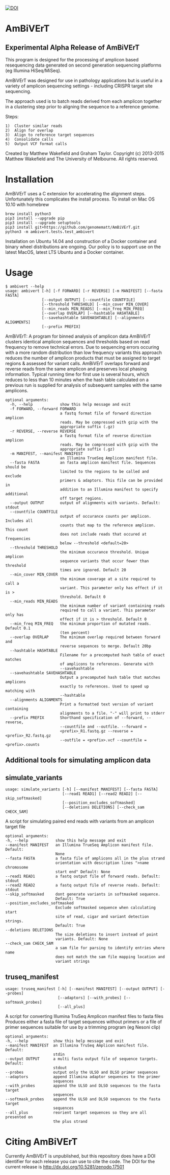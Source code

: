[![DOI](https://zenodo.org/badge/11450/genomematt/AmBiVErT.svg)](http://dx.doi.org/10.5281/zenodo.17501)

AmBiVErT
========

Experimental Alpha Release of AmBiVErT
--------------------------------------

This program is designed for the processing of amplicon based resequencing data
generated on second generation sequencing platforms (eg Illumina HiSeq/MiSeq).

AmBiVErT was designed for use in pathology applications but is useful in a
variety of amplicon sequencing settings - including CRISPR target site sequencing.

The approach used is to batch reads derived from each amplicon together in a
clustering step prior to aligning the sequence to a reference genome.

Steps:

    1)  Cluster similar reads
    2)  Align for overlap
    3)  Align to reference target sequences
    4)  Consolidate calls
    5)  Output VCF format calls


Created by Matthew Wakefield and Graham Taylor.
Copyright (c) 2013-2015  Matthew Wakefield and The University of Melbourne. All rights reserved.

Installation
============

AmBiVErT uses a C extension for accelerating the alignment steps.  Unfortunately this complicates the install process.
To install on Mac OS 10.10 with homebrew
	
    brew install python3
    pip3 install --upgrade pip
    pip3 install --upgrade setuptools
    pip3 install git+https://github.com/genomematt/AmBiVErT.git
    python3 -m ambivert.tests.test_ambivert

Installation on Ubuntu 14.04 and construction of a Docker container and binary wheel distributions are ongoing.
Our policy is to support use on the latest MacOS, latest LTS Ubuntu and a Docker container.

	


Usage
=====

    $ ambivert --help
    usage: ambivert [-h] [-f FORWARD] [-r REVERSE] [-m MANIFEST] [--fasta FASTA]
                    [--output OUTPUT] [--countfile COUNTFILE]
                    [--threshold THRESHOLD] [--min_cover MIN_COVER]
                    [--min_reads MIN_READS] [--min_freq MIN_FREQ]
                    [--overlap OVERLAP] [--hashtable HASHTABLE]
                    [--savehashtable SAVEHASHTABLE] [--alignments ALIGNMENTS]
                    [--prefix PREFIX]

AmBiVErT: A program for binned analysis of amplicon data AmBiVErT clusters
identical amplicon sequences and thresholds based on read frequency to remove
technical errors. Due to sequencing errors occuring with a more random
distribution than low frequency variants this approach reduces the number of
amplicon products that must be assigned to target regions & assessed for
variant calls. AmBiVErT overlaps forward and reverse reads from the same
amplicon and preserves local phasing information. Typical running time for
first use is several hours, which reduces to less than 10 minutes when the
hash table calculated on a previous run is supplied for analysis of subsequent
samples with the same amplicons.

    optional arguments:
      -h, --help            show this help message and exit
      -f FORWARD, --forward FORWARD
                            a fastq format file of forward direction amplicon
                            reads. May be compressed with gzip with the
                            appropriate suffix (.gz)
      -r REVERSE, --reverse REVERSE
                            a fastq format file of reverse direction amplicon
                            reads. May be compressed with gzip with the
                            appropriate suffix (.gz)
      -m MANIFEST, --manifest MANIFEST
                            an Illumina TrueSeq Amplicon manifest file.
      --fasta FASTA         an fasta amplicon manifest file. Sequences should be
                            limited to the regions to be called and exclude
                            primers & adaptors. This file can be provided in
                            addition to an Illumina manifest to specify additional
                            off target regions.
      --output OUTPUT       output of alignments with variants. Default: stdout
      --countfile COUNTFILE
                            output of occurance counts per amplicon. Includes all
                            counts that map to the reference amplicon. This count
                            does not include reads that occured at frequencies
                            below --threshold <default=20>
      --threshold THRESHOLD
                            the minimum occurance threshold. Unique amplicon
                            sequence variants that occur fewer than threshold
                            times are ignored. Default 20
      --min_cover MIN_COVER
                            the minimum coverage at a site required to call a
                            variant. This parameter only has effect if it is >
                            threshold. Default 0
      --min_reads MIN_READS
                            the minimum number of variant containing reads
                            required to call a variant. This parameter only has
                            effect if it is > threshold. Default 0
      --min_freq MIN_FREQ   the minimum proportion of mutated reads. Default 0.1
                            (ten percent)
      --overlap OVERLAP     The minimum overlap required between forward and
                            reverse sequences to merge. Default 20bp
      --hashtable HASHTABLE
                            Filename for a precomputed hash table of exact matches
                            of amplicons to references. Generate with
                            --savehashtable
      --savehashtable SAVEHASHTABLE
                            Output a precomputed hash table that matches amplicons
                            exactly to references. Used to speed up matching with
                            --hashtable
      --alignments ALIGNMENTS
                            Print a formatted text version of variant containing
                            alignments to a file. "-" will print to stderr
      --prefix PREFIX       Shorthand specification of --forward, --reverse,
                            --countfile and --outfile. --forward =
                            <prefix>_R1.fastq.gz --reverse = <prefix>_R2.fastq.gz
                            --outfile = <prefix>.vcf --countfile = <prefix>.counts


Additional tools for simulating amplicon data
---------------------------------------------

simulate_variants
------------------

    usage: simulate_variants [-h] [--manifest MANIFEST] [--fasta FASTA]
                             [--read1 READ1] [--read2 READ2] [--skip_softmasked]
                             [--position_excludes_softmasked]
                             [--deletions DELETIONS] [--check_sam CHECK_SAM]
  
A script for simulating paired end reads with variants from an amplicon target
file

    optional arguments:
    -h, --help            show this help message and exit
    --manifest MANIFEST   an Illumina TrueSeq Amplicon manifest file. Default:
                          None
    --fasta FASTA         a fasta file of amplicons all in the plus strand
                          orientation with description lines ">name chromosome
                          start end" Default: None
    --read1 READ1         a fastq output file of forward reads. Default: stdout
    --read2 READ2         a fastq output file of reverse reads. Default: stdout
    --skip_softmasked     dont generate variants in softmasked sequence.
                          Default: True
    --position_excludes_softmasked
                          Exclude softmasked sequence when calculating start
                          site of read, cigar and variant detection strings.
                          Default: True
    --deletions DELETIONS
                          The size deletions to insert instead of point
                          variants. Default: None
    --check_sam CHECK_SAM
                          a sam file for parsing to identify entries where name
                          does not match the sam file mapping location and
                          variant strings

truseq_manifest
---------------

    usage: truseq_manifest [-h] [--manifest MANIFEST] [--output OUTPUT] [--probes]
                           [--adaptors] [--with_probes] [--softmask_probes]
                           [--all_plus]
  
A script for converting Illumina TruSeq Amplicon manifest files to fasta files
Produces either a fasta file of target sequences without primers or a file of
primer sequences suitable for use by a trimming program (eg Nesoni clip)

    optional arguments:
    -h, --help           show this help message and exit
    --manifest MANIFEST  an Illumina TruSeq Amplicon manifest file. Default:
                         stdin
    --output OUTPUT      a multi fasta output file of sequence targets. Default:
                         stdout
    --probes             output only the ULSO and DLSO primer sequences
    --adaptors           append Illumina adaptor sequences to the primer
                         sequences
    --with_probes        append the ULSO and DLSO sequences to the fasta target
                         sequences
    --softmask_probes    append the ULSO and DLSO sequences to the fasta target
                         sequences
    --all_plus           reorient target sequences so they are all presented on
                         the plus strand						
						

Citing AmBiVErT
=================
Currently AmBiVErT is unpublished, but this repository does have a DOI identifier for each release you can use to cite the code.  The DOI for the current release is http://dx.doi.org/10.5281/zenodo.17501
